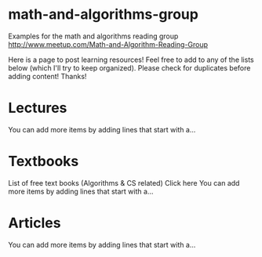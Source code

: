 math-and-algorithms-group
=========================

Examples for the math and algorithms reading group http://www.meetup.com/Math-and-Algorithm-Reading-Group

Here is a page to post learning resources! Feel free to add to any of the lists below (which I'll try to keep organized). Please check for duplicates before adding content! Thanks!

# Lectures


You can add more items by adding lines that start with a...


# Textbooks

List of free text books (Algorithms & CS related) Click here
You can add more items by adding lines that start with a...


# Articles

You can add more items by adding lines that start with a...

